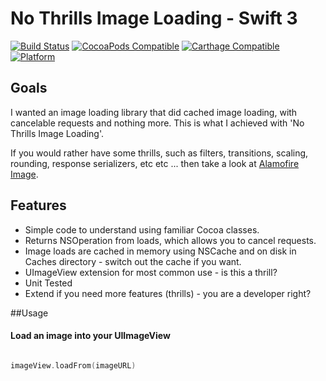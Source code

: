 # No Thrills Image Loading - Swift 3

[![Build Status](https://travis-ci.org/devedup/NoThrillsImageLoading.svg?branch=master)](https://travis-ci.org/devedup/NoThrillsImageLoading)
[![CocoaPods Compatible](https://img.shields.io/cocoapods/v/NoThrillsImageLoading.svg)](https://cocoapods.org/pods/NoThrillsImageLoading)
[![Carthage Compatible](https://img.shields.io/badge/Carthage-compatible-4BC51D.svg?style=flat)](https://github.com/Carthage/Carthage)
[![Platform](https://img.shields.io/cocoapods/p/NoThrillsImageLoading.svg?style=flat)](http://cocoadocs.org/docsets/NoThrillsImageLoading)

## Goals

I wanted an image loading library that did cached image loading, with cancelable requests and nothing more. This is what I achieved with 'No Thrills Image Loading'. 

If you would rather have some thrills, such as filters, transitions, scaling, rounding, response serializers, etc etc ... then take a look at [Alamofire Image](https://github.com/Alamofire/AlamofireImage). 

## Features

* Simple code to understand using familiar Cocoa classes.
* Returns NSOperation from loads, which allows you to cancel requests. 
* Image loads are cached in memory using NSCache and on disk in Caches directory - switch out the cache if you want. 
* UImageView extension for most common use - is this a thrill? 
* Unit Tested
* Extend if you need more features (thrills) - you are a developer right? 

##Usage

#### Load an image into your UIImageView

```swift

imageView.loadFrom(imageURL)

```



